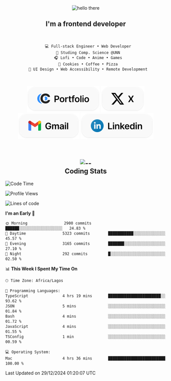 <div align="center">
  
  <img src="https://readme-typing-svg.demolab.com?font=Fira+Code&weight=600&size=24&duration=4000&pause=300&color=3291FF&center=true&vCenter=true&random=false&width=300&height=24&lines=Hey+There;Hola;Namaste;Aloha;Bonjour;Konnichiwa" alt="hello there" height="36" width="300" />
  <h2>I'm a frontend developer</h2>
  
</div>

<br/>

<div align="center">
  
  ```
    💻 Full-stack Engineer • Web Developer
    💼 Studing Comp. Science @UNN
    🎧 Lofi • Code • Anime • Games
    🍪 Cookies • Coffee • Pizza
    📖 UI Design • Web Accessibility • Remote Development
  ```

</div>

<br/>

<div align="center">

  [![portfolio](./assets/badge-portfolio.svg)](https://okoyecharles.com)
  [![X](./assets/badge-x.svg)](https://x.com/okoyecharlesk)
  [![mail](./assets/badge-mail.svg)](mailto:okoyecharles509@gmail.com)
  [![linkedin](./assets/badge-linkedin.svg)](https://linkedin.com/in/okoyecharles)
  
</div>

<br/>



<div align="center">

  <h2>
    <img src="https://media.giphy.com/media/UVG0BN8TOMKkPOJS6e/giphy.gif?cid=790b7611dhvp8dydhh4r22mjr73owy4d5zzlo7s5zyk60w8s&ep=v1_stickers_search&rid=giphy.gif&ct=s" alt="--" height="50" width="50" />
    <br/>
    Coding Stats
  </h2>
  
</div>

<!--START_SECTION:waka-->
![Code Time](http://img.shields.io/badge/Code%20Time-523%20hrs%2018%20mins-blue)

![Profile Views](http://img.shields.io/badge/Profile%20Views-0-blue)

![Lines of code](https://img.shields.io/badge/From%20Hello%20World%20I%27ve%20Written-8.6%20million%20lines%20of%20code-blue)

**I'm an Early 🐤** 

```text
🌞 Morning                2900 commits        ██████░░░░░░░░░░░░░░░░░░░   24.83 % 
🌆 Daytime                5323 commits        ███████████░░░░░░░░░░░░░░   45.57 % 
🌃 Evening                3165 commits        ███████░░░░░░░░░░░░░░░░░░   27.10 % 
🌙 Night                  292 commits         █░░░░░░░░░░░░░░░░░░░░░░░░   02.50 % 
```


📊 **This Week I Spent My Time On** 

```text
🕑︎ Time Zone: Africa/Lagos

💬 Programming Languages: 
TypeScript               4 hrs 19 mins       ███████████████████████░░   93.62 % 
JSON                     5 mins              ░░░░░░░░░░░░░░░░░░░░░░░░░   01.84 % 
Bash                     4 mins              ░░░░░░░░░░░░░░░░░░░░░░░░░   01.72 % 
JavaScript               4 mins              ░░░░░░░░░░░░░░░░░░░░░░░░░   01.55 % 
TSConfig                 1 min               ░░░░░░░░░░░░░░░░░░░░░░░░░   00.59 % 

💻 Operating System: 
Mac                      4 hrs 36 mins       █████████████████████████   100.00 % 
```


 Last Updated on 29/12/2024 01:20:07 UTC
<!--END_SECTION:waka-->

